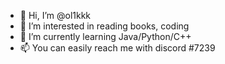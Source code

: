 - 👋 Hi, I’m @ol1kkk
- 👀 I’m interested in reading books, coding
- 🌱 I’m currently learning Java/Python/C++
- 📫 You can easily reach me with discord </Ol1kk>#7239
